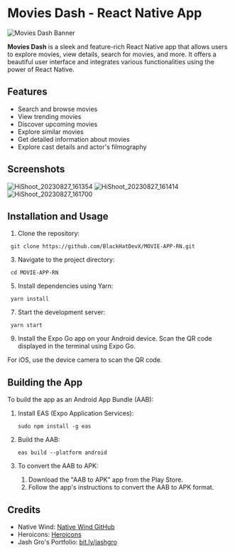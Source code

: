 # Movies Dash - React Native App

![Movies Dash Banner](app_banner.png)

**Movies Dash** is a sleek and feature-rich React Native app that allows users to explore movies, view details, search for movies, and more. It offers a beautiful user interface and integrates various functionalities using the power of React Native.

## Features

- Search and browse movies
- View trending movies
- Discover upcoming movies
- Explore similar movies
- Get detailed information about movies
- Explore cast details and actor's filmography

## Screenshots

![HiShoot_20230827_161354](https://github.com/BlackHatDevX/MOVIE-APP-RN/assets/91268029/79a28861-0c12-42f6-a439-e8890024ef90)
![HiShoot_20230827_161414](https://github.com/BlackHatDevX/MOVIE-APP-RN/assets/91268029/27150ea0-6ce4-42a2-b6f0-8fa1793f502b)
![HiShoot_20230827_161700](https://github.com/BlackHatDevX/MOVIE-APP-RN/assets/91268029/8f3b997d-5079-4d27-85b5-0ea7e27d1a35)


## Installation and Usage

1. Clone the repository:
  ```
   git clone https://github.com/BlackHatDevX/MOVIE-APP-RN.git
   ```
3. Navigate to the project directory:
  ```
   cd MOVIE-APP-RN
```
5. Install dependencies using Yarn:
  ```
   yarn install
```
7. Start the development server:
  ```
   yarn start
```
9. Install the Expo Go app on your Android device. Scan the QR code displayed in the terminal using Expo Go.
   
For iOS, use the device camera to scan the QR code.

## Building the App

To build the app as an Android App Bundle (AAB):

1. Install EAS (Expo Application Services):
   ```
   sudo npm install -g eas
   ```

3. Build the AAB:
   ```
   eas build --platform android
   ```

5. To convert the AAB to APK:
    1. Download the "AAB to APK" app from the Play Store.
    2. Follow the app's instructions to convert the AAB to APK format.

## Credits

- Native Wind: [Native Wind GitHub](https://github.com/native-wind/native-wind)
- Heroicons: [Heroicons](https://heroicons.com/)
- Jash Gro's Portfolio: [bit.ly/jashgro](https://bit.ly/jashgro)
